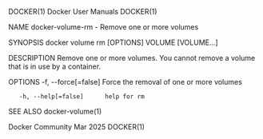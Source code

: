 DOCKER(1)							      Docker User Manuals							     DOCKER(1)

NAME
       docker-volume-rm - Remove one or more volumes

SYNOPSIS
       docker volume rm [OPTIONS] VOLUME [VOLUME...]

DESCRIPTION
       Remove one or more volumes. You cannot remove a volume that is in use by a container.

OPTIONS
       -f, --force[=false]	Force the removal of one or more volumes

       -h, --help[=false]      help for rm

SEE ALSO
       docker-volume(1)

Docker Community							   Mar 2025								     DOCKER(1)
